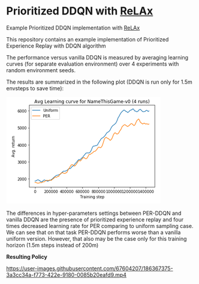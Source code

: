 # Prioritized DDQN with [ReLAx](https://github.com/nslyubaykin/relax)
Example Prioritized DDQN implementation with [ReLAx](https://github.com/nslyubaykin/relax)

This repository contains an example implementation of Prioritized Experience Replay with DDQN algorithm
 
The performance versus vanilla DDQN is measured by averaging learning curves (for separate evaluation environment) over 4 experiments with random environment seeds.

The results are summarized in the following plot (DDQN is run only for 1.5m envsteps to save time):

![per_benchmark](https://github.com/nslyubaykin/prioritized_ddqn/blob/master/per_benchmark.png)

The differences in hyper-parameters settings between PER-DDQN and vanilla DDQN are the presence of prioritized experience replay and four times decreased learning rate for PER comparing to uniform sampling case. 
We can see that on that task PER-DDQN performs worse than a vanilla uniform version. However, that also may be the case only for this training horizon (1.5m steps instead of 200m)

__Resulting Policy__

https://user-images.githubusercontent.com/67604207/186367375-3a3cc34a-f773-422e-9180-0085b20eafd9.mp4
